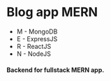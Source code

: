 # Blog app MERN

- M - MongoDB 
- E - ExpressJS 
- R - ReactJS 
- N - NodeJS

#### Backend for fullstack MERN app.
